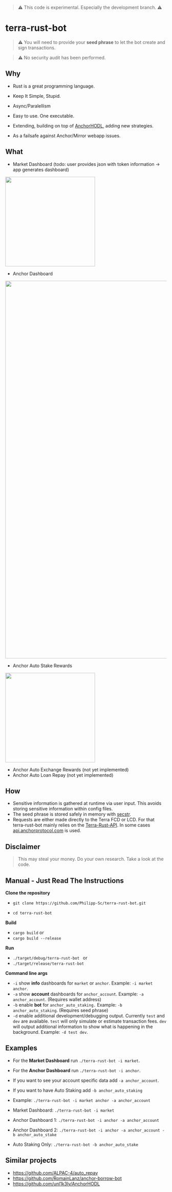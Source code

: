 > :warning: This code is experimental. Especially the development branch. :warning:

# terra-rust-bot


> :warning: You will need to provide your **seed phrase** to let the bot create and sign transactions.

> :warning: No security audit has been performed.


## Why

* Rust is a great programming language.
* Keep It Simple, Stupid. 
* Async/Paralellism
* Easy to use. One executable.

* Extending, building on top of <a href="https://github.com/unl1k3ly/AnchorHODL">AnchorHODL</a>, adding new strategies.
* As a failsafe against Anchor/Mirror webapp issues.

## What 

* Market Dashboard (todo: user provides json with token information -> app generates dashboard) 

 <img src="https://github.com/Philipp-Sc/terra-rust-bot/blob/development/terra-rust-bot_v0.1_terra.png" width="280">
 
 
* Anchor Dashboard  


 <img src="https://github.com/Philipp-Sc/terra-rust-bot/blob/development/terra-rust-bot_v0.1_anchor.png" width="1180">
  
 
* Anchor Auto Stake Rewards


 <img src="https://github.com/Philipp-Sc/terra-rust-bot/blob/development/terra-rust-bot_v0.1_auto_stake.png" width="280">
  
 
 
* Anchor Auto Exchange Rewards (not yet implemented)
* Anchor Auto Loan Repay (not yet implemented)

## How


* Sensitive information is gathered at runtime via user input. This avoids storing sensitive information within config files.
* The seed phrase is stored safely in memory with <a href="https://github.com/unrelentingtech/secstr">secstr</a>.
* Requests are either made directly to the Terra FCD or LCD. For that terra-rust-bot mainly relies on the [Terra-Rust-API](https://crates.io/crates/terra-rust-api). In some cases <a href="api.anchorprotocol.com/api/v2/distribution-apy">api.anchorprotocol.com</a> is used.

## Disclaimer

> This may steal your money. Do your own research. Take a look at the code.


## Manual - Just Read The Instructions

**Clone the repository**

* `git clone https://github.com/Philipp-Sc/terra-rust-bot.git`

* `cd terra-rust-bot`


**Build**

* `cargo build` or
* `cargo build --release`


**Run**

* `./target/debug/terra-rust-bot ` or
* `./target/release/terra-rust-bot `


**Command line args**

* `-i` show **info** dashboards for `market` or `anchor`. Example: `-i market anchor`. 
* `-a` show **account** dashboards for `anchor_account`.  Example: `-a anchor_account`. (Requires wallet address)
* `-b` enable **bot** for `anchor_auto_staking.`  Example: `-b anchor_auto_staking`. (Requires seed phrase)
* `-d` enable additional development/debugging output. Currently `test` and `dev` are available. `test` will only simulate or estimate transaction fees. `dev` will output additional information to show what is happening in the background.   Example: `-d test dev`.



## Examples

* For the **Market Dashboard** run `./terra-rust-bot -i market`.
* For the **Anchor Dashboard** run `./terra-rust-bot -i anchor`.
* If you want to see your account specific data add  `-a anchor_account`.
* If you want to have Auto Staking add `-b anchor_auto_staking`

* Example: `./terra-rust-bot -i market anchor -a anchor_account`
* Market Dashboard: `./terra-rust-bot -i market`
* Anchor Dashboard 1: `./terra-rust-bot -i anchor -a anchor_account`
* Anchor Dashboard 2: `./terra-rust-bot -i anchor -a anchor_account -b anchor_auto_stake`
* Auto Staking Only: `./terra-rust-bot -b anchor_auto_stake`


## Similar projects
- https://github.com/ALPAC-4/auto_repay
- https://github.com/RomainLanz/anchor-borrow-bot
- https://github.com/unl1k3ly/AnchorHODL
